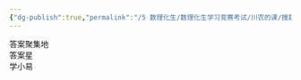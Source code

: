 ```yaml
---
{"dg-publish":true,"permalink":"/5 数理化生/数理化生学习竞赛考试/川农的课/搜题/公众号/","title":"公众号"}
---
```



答案聚集地  
答案星  
学小易